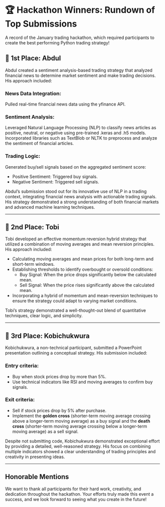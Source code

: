 # 🏆 Hackathon Winners: Rundown of Top Submissions

A record of the January trading hackathon, which required participants to create the best performing Python trading strategy!

## 🥇 1st Place: Abdul

Abdul created a sentiment analysis-based trading strategy that analyzed financial news to determine market sentiment and make trading decisions. His approach included:

### News Data Integration:

Pulled real-time financial news data using the yfinance API.

### Sentiment Analysis:

Leveraged Natural Language Processing (NLP) to classify news articles as positive, neutral, or negative using pre-trained .keras and .h5 models.
Incorporated libraries such as TextBlob or NLTK to preprocess and analyze the sentiment of financial articles.

### Trading Logic:

Generated buy/sell signals based on the aggregated sentiment score:

- Positive Sentiment: Triggered buy signals.
- Negative Sentiment: Triggered sell signals.

Abdul’s submission stood out for its innovative use of NLP in a trading context, integrating financial news analysis with actionable trading signals. His strategy demonstrated a strong understanding of both financial markets and advanced machine learning techniques.

---

## 🥈 2nd Place: Tobi

Tobi developed an effective momentum reversion hybrid strategy that utilized a combination of moving averages and mean reversion principles. His approach included:

- Calculating moving averages and mean prices for both long-term and short-term windows.
- Establishing thresholds to identify overbought or oversold conditions:
    - Buy Signal: When the price drops significantly below the calculated mean.
    - Sell Signal: When the price rises significantly above the calculated mean.
- Incorporating a hybrid of momentum and mean-reversion techniques to ensure the strategy could adapt to varying market conditions.

Tobi’s strategy demonstrated a well-thought-out blend of quantitative techniques, clear logic, and simplicity.

---

## 🥉 3rd Place: Kobichukwura

Kobichukwura, a non-technical participant, submitted a PowerPoint presentation outlining a conceptual strategy. His submission included:

### Entry criteria:
- Buy when stock prices drop by more than 5%.
- Use technical indicators like RSI and moving averages to confirm buy signals.

### Exit criteria:
- Sell if stock prices drop by 5% after purchase.
- Implement the **golden cross** (shorter-term moving average crossing above a longer-term moving average) as a buy signal and the **death cross** (shorter-term moving average crossing below a longer-term moving average) as a sell signal.

Despite not submitting code, Kobichukwura demonstrated exceptional effort by providing a detailed, well-reasoned strategy. His focus on combining multiple indicators showed a clear understanding of trading principles and creativity in presenting ideas.

---

## Honorable Mentions

We want to thank all participants for their hard work, creativity, and dedication throughout the hackathon. Your efforts truly made this event a success, and we look forward to seeing what you create in the future!
